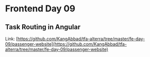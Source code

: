 # Frontend Day 09

## Task Routing in Angular

Link: [https://github.com/KangAbbad/tfa-alterra/tree/master/fe-day-09/passenger-website](https://github.com/KangAbbad/tfa-alterra/tree/master/fe-day-09/passenger-website)
